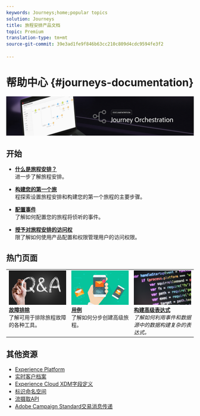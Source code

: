 ```yaml
---
keywords: Journeys;home;popular topics
solution: Journeys
title: 旅程安排产品文档
topic: Premium
translation-type: tm+mt
source-git-commit: 39e3ad1fe9f846b63cc210c809d4cdc9594fe3f2

---
```



# 帮助中心 {#journeys-documentation}

![](using/assets/do-not-localize/bannerjourney.png)

## 开始

* **[什么是旅程安排？](using/action/working-with-adobe-campaign.md)**<br/>进一步了解旅程安排。

* **[构建您的第一个旅](using/about/get-started.md)**<br/>程探索设置旅程安排和构建您的第一个旅程的主要步骤。

* **[配置事件](using/event/about-events.md#section_tbk_5qt_pgb)**<br/>了解如何配置您的旅程将侦听的事件。

* **[授予对旅程安排的访问权](using/about/access-management.md)**<br/>限了解如何使用产品配置和权限管理用户的访问权限。

## 热门页面

<table>
<tr>
    <td valign="top">
        <a href="using/about/troubleshooting.md">
       <img alt="开发人员" src="using/assets/do-not-localize/FAQ.png" />
       </a>
    <div>
    <a href="using/about/troubleshooting.md"><strong>故障排除</strong></a>
    </div>
    <em></em>了解可用于排除旅程故障的各种工具。
    <br>
  </td>
  <td valign="top">
    <a href="using/usecase/building-the-journey.md">
      <img alt="构建" src="using/assets/do-not-localize/design.png"/>
    </a>
    <div>
    <a href="using/usecase/building-the-journey.md"><strong>用例</strong></a>
    </div>
    <em></em>了解如何分步创建高级旅程。
    <br>
  </td>
  <td valign="top">
    <a href="using/expression/expressionadvanced.md">
      <img alt="条件" src="using/assets/do-not-localize/dev.png"/>
    </a>
    <div>
    <a href="using/expression/expressionadvanced.md"><strong>构建高级表达式</strong></a>
    </div>
    <em>了解如何利用事件和数据源中的数据构建复杂的表达式。 </em>
    <br>
  </td>
</tr>
</table>

## 其他资源

* [Experience Platform](https://www.adobe.com/experience-platform/documentation-and-developer-resources.html)
* [实时客户档案](https://www.adobe.io/apis/cloudplatform/dataservices/profile-identity-segmentation/profile-identity-segmentation-services.html#!api-specification/markdown/narrative/technical_overview/unified_profile_architectural_overview/unified_profile_architectural_overview.md)
* [Experience Cloud XDM字段定义](https://www.adobe.io/apis/cloudplatform/dataservices/xdm.html)
* [标识命名空间](https://www.adobe.io/apis/cloudplatform/dataservices/profile-identity-segmentation/profile-identity-segmentation-services.html#!api-specification/markdown/narrative/technical_overview/identity_namespace_overview/identity_namespace_overview.md)
* [流摄取API](https://www.adobe.io/apis/cloudplatform/dataservices/data-ingestion/data-ingestion-services.html#!api-specification/markdown/narrative/technical_overview/streaming_ingest/getting_started_with_platform_streaming_ingestion.md)
* [Adobe Campaign Standard交易消息传递](https://docs.adobe.com/content/help/en/campaign-standard/using/communication-channels/transactional-messaging/about-transactional-messaging.html)
